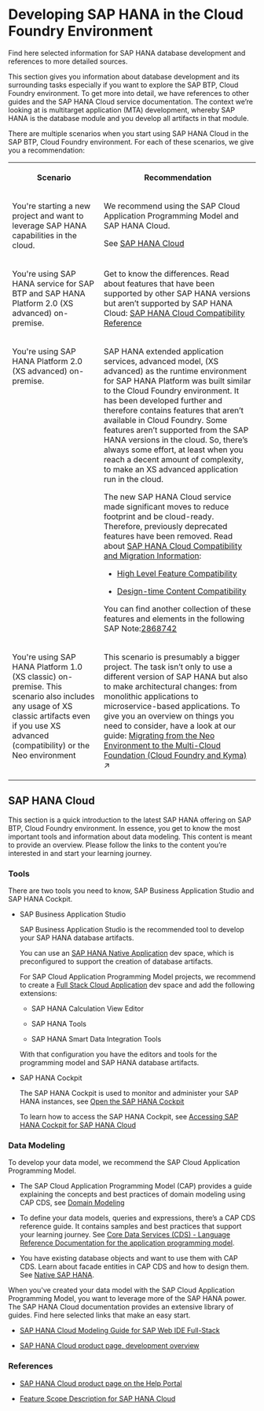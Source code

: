 <!-- loio14224d75f6c64b499d189e3ebd131ec2 -->

# Developing SAP HANA in the Cloud Foundry Environment

Find here selected information for SAP HANA database development and references to more detailed sources.



This section gives you information about database development and its surrounding tasks especially if you want to explore the SAP BTP, Cloud Foundry environment. To get more into detail, we have references to other guides and the SAP HANA Cloud service documentation. The context we’re looking at is multitarget application \(MTA\) development, whereby SAP HANA is the database module and you develop all artifacts in that module.

There are multiple scenarios when you start using SAP HANA Cloud in the SAP BTP, Cloud Foundry environment. For each of these scenarios, we give you a recommendation:


<table>
<tr>
<th valign="top">

Scenario



</th>
<th valign="top">

Recommendation



</th>
</tr>
<tr>
<td valign="top">

You're starting a new project and want to leverage SAP HANA capabilities in the cloud.



</td>
<td valign="top">

We recommend using the SAP Cloud Application Programming Model and SAP HANA Cloud.

See [SAP HANA Cloud](developing-sap-hana-in-the-cloud-foundry-environment-14224d7.md#loioa697b1b1b5ad4b598378ff0fa091fa35)



</td>
</tr>
<tr>
<td valign="top">

You're using SAP HANA service for SAP BTP and SAP HANA Platform 2.0 \(XS advanced\) on-premise.



</td>
<td valign="top">

Get to know the differences. Read about features that have been supported by other SAP HANA versions but aren’t supported by SAP HANA Cloud: [SAP HANA Cloud Compatibility Reference](https://help.sap.com/viewer/3c53bc7b58934a9795b6dd8c7e28cf05/cloud/en-US/3101cb652bb74739a3e39593ea969bc5.html) 



</td>
</tr>
<tr>
<td valign="top">

You're using SAP HANA Platform 2.0 \(XS advanced\) on-premise.



</td>
<td valign="top">

SAP HANA extended application services, advanced model, \(XS advanced\) as the runtime environment for SAP HANA Platform was built similar to the Cloud Foundry environment. It has been developed further and therefore contains features that aren’t available in Cloud Foundry. Some features aren’t supported from the SAP HANA versions in the cloud. So, there’s always some effort, at least when you reach a decent amount of complexity, to make an XS advanced application run in the cloud.

The new SAP HANA Cloud service made significant moves to reduce footprint and be cloud-ready. Therefore, previously deprecated features have been removed. Read about [SAP HANA Cloud Compatibility and Migration Information](https://help.sap.com/viewer/3c53bc7b58934a9795b6dd8c7e28cf05/hanacloud/en-US/9c8656d9c1a34c829fab426cb77b4639.html):

-   [High Level Feature Compatibility](https://help.sap.com/viewer/3c53bc7b58934a9795b6dd8c7e28cf05/hanacloud/en-US/e131e792973348d1ac072590fe3d137c.html)

-   [Design-time Content Compatibility](https://help.sap.com/viewer/3c53bc7b58934a9795b6dd8c7e28cf05/hanacloud/en-US/9c8656d9c1a34c829fab426cb77b4639.html)


You can find another collection of these features and elements in the following SAP Note:[2868742](https://me.sap.com/notes/2868742) 



</td>
</tr>
<tr>
<td valign="top">

You're using SAP HANA Platform 1.0 \(XS classic\) on-premise. This scenario also includes any usage of XS classic artifacts even if you use XS advanced \(compatibility\) or the Neo environment



</td>
<td valign="top">

This scenario is presumably a bigger project. The task isn’t only to use a different version of SAP HANA but also to make architectural changes: from monolithic applications to microservice-based applications. To give you an overview on things you need to consider, have a look at our guide: [Migrating from the Neo Environment to the Multi-Cloud Foundation (Cloud Foundry and Kyma)](https://help.sap.com/viewer/b017fc4f944e4eb5b31501b3d1b6a1f0/Cloud/en-US/aae4e0ae1cdf434b908c3c8cf3ea942a.html "Learn why and how to migrate your scenarios on SAP Business Technology Platform (SAP BTP) from the Neo environment to the multi-cloud foundation.") :arrow_upper_right: 



</td>
</tr>
</table>

<a name="loioa697b1b1b5ad4b598378ff0fa091fa35"/>

<!-- loioa697b1b1b5ad4b598378ff0fa091fa35 -->

## SAP HANA Cloud



This section is a quick introduction to the latest SAP HANA offering on SAP BTP, Cloud Foundry environment. In essence, you get to know the most important tools and information about data modeling. This content is meant to provide an overview. Please follow the links to the content you’re interested in and start your learning journey.



### Tools

There are two tools you need to know, SAP Business Application Studio and SAP HANA Cockpit.

-   SAP Business Application Studio

    SAP Business Application Studio is the recommended tool to develop your SAP HANA database artifacts.

    You can use an [SAP HANA Native Application](https://help.sap.com/products/SAP%20Business%20Application%20Studio/9d1db9835307451daa8c930fbd9ab264/7eae9c5e799e4f70946114f74f413ae9.html?version=Cloud) dev space, which is preconfigured to support the creation of database artifacts.

    For SAP Cloud Application Programming Model projects, we recommend to create a [Full Stack Cloud Application](https://help.sap.com/products/SAP%20Business%20Application%20Studio/9d1db9835307451daa8c930fbd9ab264/de0af65a0d764bf3b40d2c2352c08393.html?version=Cloud) dev space and add the following extensions:

    -   SAP HANA Calculation View Editor

    -   SAP HANA Tools

    -   SAP HANA Smart Data Integration Tools


    With that configuration you have the editors and tools for the programming model and SAP HANA database artifacts.

-   SAP HANA Cockpit

    The SAP HANA Cockpit is used to monitor and administer your SAP HANA instances, see [Open the SAP HANA Cockpit](https://help.sap.com/viewer/9ae9104a46f74a6583ce5182e7fb20cb/hanacloud/en-US/18fde2ad1da742d79aebd943a1aa71cd.html)

    To learn how to access the SAP HANA Cockpit, see [Accessing SAP HANA Cockpit for SAP HANA Cloud](https://help.sap.com/viewer/9630e508caef4578b34db22014998dba/cloud/en-US/ef52446052e14f7ca0783113c08fd515.html)




### Data Modeling

To develop your data model, we recommend the SAP Cloud Application Programming Model.

-   The SAP Cloud Application Programming Model \(CAP\) provides a guide explaining the concepts and best practices of domain modeling using CAP CDS, see [Domain Modeling](https://cap.cloud.sap/docs/guides/domain-models)

-   To define your data models, queries and expressions, there’s a CAP CDS reference guide. It contains samples and best practices that support your learning journey. See [Core Data Services \(CDS\) - Language Reference Documentation for the application programming model](https://cap.cloud.sap/docs/cds).

-   You have existing database objects and want to use them with CAP CDS. Learn about facade entities in CAP CDS and how to design them. See [Native SAP HANA](https://cap.cloud.sap/docs/advanced/hana).


When you've created your data model with the SAP Cloud Application Programming Model, you want to leverage more of the SAP HANA power. The SAP HANA Cloud documentation provides an extensive library of guides. Find here selected links that make an easy start.

-   [SAP HANA Cloud Modeling Guide for SAP Web IDE Full-Stack](https://help.sap.com/viewer/460112ecd20e42c0a647979434b32412/cloud/en-US/307c939cc3354280a257ed0fe2e40196.html)

-   [SAP HANA Cloud product page, development overview](https://help.sap.com/viewer/product/DRAFT/HANA_CLOUD/cloud/en-US?task=develop_task)




### References

-   [SAP HANA Cloud product page on the Help Portal](https://help.sap.com/viewer/product/HANA_CLOUD/cloud/en-US)

-   [Feature Scope Description for SAP HANA Cloud](https://help.sap.com/viewer/5b0a45d84713461084c26b6a31533fd0/cloud/en-US)


